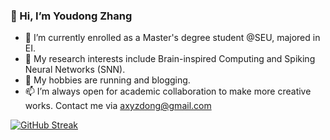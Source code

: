 ### 👋 Hi, I’m Youdong Zhang
- 👀 I’m currently enrolled as a Master's degree student @SEU, majored in EI.
- 🌱 My research interests include Brain-inspired Computing and Spiking Neural Networks (SNN). 
- 💞️ My hobbies are running and blogging.
- 📫 I’m always open for academic collaboration to make more creative works. Contact me via axyzdong@gmail.com


[![GitHub Streak](https://streak-stats.demolab.com?user=AXYZdong)](https://git.io/streak-stats)


<!---
AXYZdong/AXYZdong is a ✨ special ✨ repository because its `README.md` (this file) appears on your GitHub profile.
You can click the Preview link to take a look at your changes.
--->
